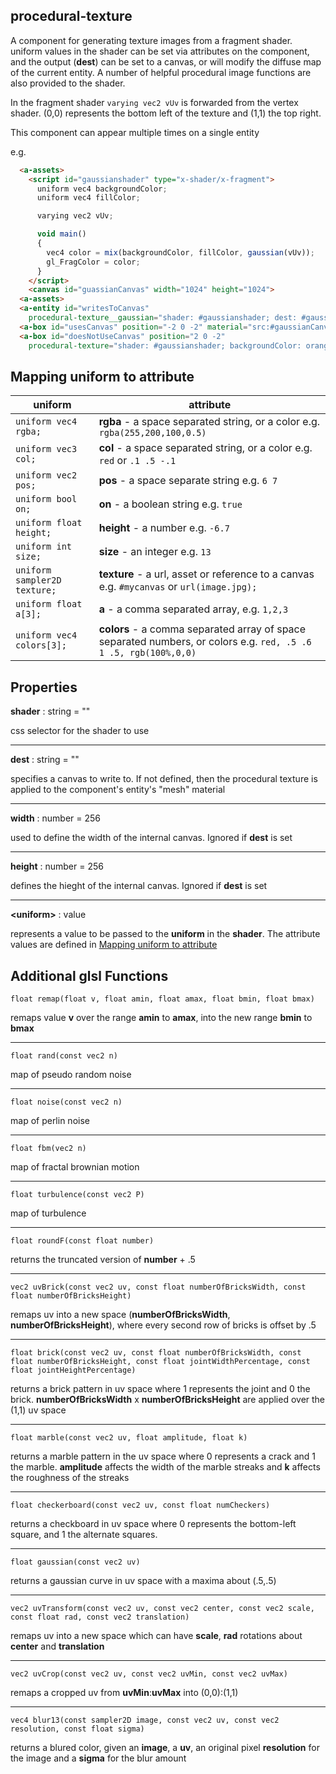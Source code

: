 ## procedural-texture

A component for generating texture images from a fragment shader.  uniform values in the shader can be set via attributes on the component, and the output (**dest**) can be set to a canvas, or will modify the diffuse map of the current entity.  A number of helpful procedural image functions are also provided to the shader.

In the fragment shader `varying vec2 vUv` is forwarded from the vertex shader. (0,0) represents the bottom left of the texture and (1,1) the top right.

This component can appear multiple times on a single entity

e.g.
```html
  <a-assets>
    <script id="gaussianshader" type="x-shader/x-fragment">
      uniform vec4 backgroundColor;
      uniform vec4 fillColor;

      varying vec2 vUv;

      void main()
      {
        vec4 color = mix(backgroundColor, fillColor, gaussian(vUv));
        gl_FragColor = color;
      }
    </script>
    <canvas id="guassianCanvas" width="1024" height="1024">
  <a-assets>
  <a-entity id="writesToCanvas"
    procedural-texture__gaussian="shader: #gaussianshader; dest: #gaussian; backgroundColor: blue; fillColor: white"></a-entity>
  <a-box id="usesCanvas" position="-2 0 -2" material="src:#gaussianCanvas"></a-box>
  <a-box id="doesNotUseCanvas" position="2 0 -2" 
    procedural-texture="shader: #gaussianshader; backgroundColor: orange; fillColor: black"></a-box>
```

## Mapping uniform to attribute
| uniform | attribute |
| - | - |
| `uniform vec4 rgba;` | **rgba** - a space separated string, or a color e.g. `rgba(255,200,100,0.5)` |
| `uniform vec3 col;` | **col** - a space separated string, or a color e.g. `red` or `.1 .5 -.1` |
| `uniform vec2 pos;` | **pos** - a space separate string e.g. `6 7` |
| `uniform bool on;` | **on** - a boolean string e.g. `true` |
| `uniform float height;` | **height** - a number e.g. `-6.7` |
| `uniform int size;` | **size** - an integer e.g. `13` |
| `uniform sampler2D texture;` | **texture** - a url, asset or reference to a canvas e.g. `#mycanvas` or `url(image.jpg);` |
| `uniform float a[3];` | **a** - a comma separated array, e.g. `1,2,3` |
| `uniform vec4 colors[3];` | **colors** - a comma separated array of space separated numbers, or colors e.g. `red, .5 .6 1 .5, rgb(100%,0,0)` |

## Properties

**shader** : string = ""

css selector for the shader to use

---
**dest** : string = ""

specifies a canvas to write to.  If not defined, then the procedural texture is applied to the component's entity's "mesh" material

---
**width** : number = 256

used to define the width of the internal canvas.  Ignored if **dest** is set

---
**height** : number = 256

defines the hieght of the internal canvas. Ignored if **dest** is set

---
**\<uniform\>** : value

represents a value to be passed to the **uniform** in the **shader**.  The attribute values are defined in [Mapping uniform to attribute](#mapping)

## Additional glsl Functions

`float remap(float v, float amin, float amax, float bmin, float bmax)`

remaps value **v** over the range **amin** to **amax**, into the new range **bmin** to **bmax**

---
`float rand(const vec2 n)`

map of pseudo random noise

---
`float noise(const vec2 n)`

map of perlin noise

---
`float fbm(vec2 n)`

map of fractal brownian motion

---
`float turbulence(const vec2 P)`

map of turbulence

---
`float roundF(const float number)`

returns the truncated version of **number** + .5

---
`vec2 uvBrick(const vec2 uv, const float numberOfBricksWidth, const float numberOfBricksHeight)`

remaps uv into a new space (**numberOfBricksWidth**, **numberOfBricksHeight**), where every second row of bricks is offset by .5

---
`float brick(const vec2 uv, const float numberOfBricksWidth, const float numberOfBricksHeight, const float jointWidthPercentage, const float jointHeightPercentage)`

returns a brick pattern in uv space where 1 represents the joint and 0 the brick. **numberOfBricksWidth** x **numberOfBricksHeight** are applied over the (1,1) uv space

---
`float marble(const vec2 uv, float amplitude, float k)`

returns a marble pattern in the uv space where 0 represents a crack and 1 the marble. **amplitude** affects the width of the marble streaks and **k** affects the roughness of the streaks

---
`float checkerboard(const vec2 uv, const float numCheckers)`

returns a checkboard in uv space where 0 represents the bottom-left square, and 1 the alternate squares.

---
`float gaussian(const vec2 uv)`

returns a gaussian curve in uv space with a maxima about (.5,.5)

---
`vec2 uvTransform(const vec2 uv, const vec2 center, const vec2 scale, const float rad, const vec2 translation)`

remaps uv into a new space which can have **scale**, **rad** rotations about **center** and **translation**

---
`vec2 uvCrop(const vec2 uv, const vec2 uvMin, const vec2 uvMax)`

remaps a cropped uv from **uvMin**:**uvMax** into (0,0):(1,1)

---
`vec4 blur13(const sampler2D image, const vec2 uv, const vec2 resolution, const float sigma)`

returns a blured color, given an **image**, a **uv**, an original pixel **resolution** for the image and a **sigma** for the blur amount




